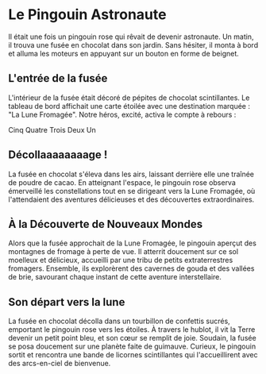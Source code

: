 # Le Pingouin Astronaute

Il était une fois un pingouin rose qui rêvait de devenir astronaute. Un matin, il trouva une fusée en chocolat dans son jardin. Sans hésiter, il monta à bord et alluma les moteurs en appuyant sur un bouton en forme de beignet.


## L'entrée de la fusée
L'intérieur de la fusée était décoré de pépites de chocolat scintillantes. Le tableau de bord affichait une carte étoilée avec une destination marquée : "La Lune Fromagée". Notre héros, excité, activa le compte à rebours :

Cinq
Quatre
Trois
Deux
Un

## Décollaaaaaaaage !

La fusée en chocolat s'éleva dans les airs, laissant derrière elle une traînée de poudre de cacao. En atteignant l'espace, le pingouin rose observa émerveillé les constellations tout en se dirigeant vers la Lune Fromagée, où l'attendaient des aventures délicieuses et des découvertes extraordinaires.

## À la Découverte de Nouveaux Mondes

Alors que la fusée approchait de la Lune Fromagée, le pingouin aperçut des montagnes de fromage à perte de vue. Il atterrit doucement sur ce sol moelleux et délicieux, accueilli par une tribu de petits extraterrestres fromagers. Ensemble, ils explorèrent des cavernes de gouda et des vallées de brie, savourant chaque instant de cette aventure interstellaire.

## Son départ vers la lune
La fusée en chocolat décolla dans un tourbillon de confettis sucrés, emportant le pingouin rose vers les étoiles. À travers le hublot, il vit la Terre devenir un petit point bleu, et son cœur se remplit de joie. Soudain, la fusée se posa doucement sur une planète faite de guimauve. Curieux, le pingouin sortit et rencontra une bande de licornes scintillantes qui l'accueillirent avec des arcs-en-ciel de bienvenue.
